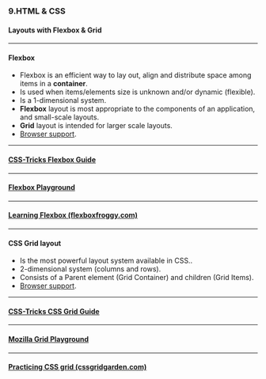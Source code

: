 ### 9.HTML & CSS
#### Layouts with Flexbox & Grid


---

#### Flexbox

* Flexbox is an efficient way to lay out, align and distribute space among items in a **container**.
* Is used when items/elements size is unknown and/or dynamic (flexible).
* Is a 1-dimensional system.
* **Flexbox** layout is most appropriate to the components of an application, and small-scale layouts.
* **Grid** layout is intended for larger scale layouts.
* <a href="https://caniuse.com/#search=flexbox" target="_blank">Browser support</a>.



---

#### <a href="https://css-tricks.com/snippets/css/a-guide-to-flexbox/" target="_blank">CSS-Tricks Flexbox Guide</a>


---

#### <a href="https://the-echoplex.net/flexyboxes/">Flexbox Playground</a>


---

#### <a href="https://flexboxfroggy.com/#sv" target="_blank">Learning Flexbox (flexboxfroggy.com)</a>


---

#### CSS Grid layout

* Is the most powerful layout system available in CSS..
* 2-dimensional system (columns and rows).
* Consists of a Parent element (Grid Container) and children (Grid Items).
* <a href="https://caniuse.com/#feat=css-grid" target="_blank">Browser support</a>.



---

#### <a href="https://css-tricks.com/snippets/css/complete-guide-grid/" target="_blank">CSS-Tricks CSS Grid Guide</a>


---

#### <a href="https://mozilladevelopers.github.io/playground/css-grid">Mozilla Grid Playground</a>


---

#### <a href="https://cssgridgarden.com/#sv" target="_blank">Practicing CSS grid (cssgridgarden.com)</a>
